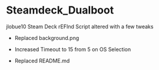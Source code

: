 # Steamdeck_Dualboot
jlobue10 Steam Deck rEFInd Script altered with a few tweaks

- Replaced background.png

- Increased Timeout to 15 from 5 on OS Selection

- Replaced README.md
